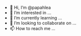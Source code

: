 - 👋 Hi, I’m @papahlea
- 👀 I’m interested in ...
- 🌱 I’m currently learning ...
- 💞️ I’m looking to collaborate on ...
- 📫 How to reach me ...

<!---
papahlea/papahlea is a ✨ special ✨ repository because its `README.md` (this file) appears on your GitHub profile.
You can click the Preview link to take a look at your changes.
--->
